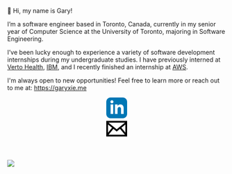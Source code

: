 👋 Hi, my name is Gary!

I’m a software engineer based in Toronto, Canada, currently in my senior year of Computer Science at the University of Toronto, majoring in Software Engineering.
  
I’ve been lucky enough to experience a variety of software development internships during my undergraduate studies.
I have previously interned at [Verto Health](https://verto.health/), [IBM](https://www.ibm.com/), and I recently finished an internship at [AWS](https://aws.amazon.com/).

I'm always open to new opportunities! Feel free to learn more or reach out to me at:
https://garyxie.me

<a href="https://www.linkedin.com/in/garyxie/" style="display: flex; align-items: center; justify-content: center;">
  <img align="left" alt="Gary Xie LinkedIn" src="https://raw.githubusercontent.com/GaryJX/GaryJX/main/assets/linkedin.svg" />
</a>

<a href="mailto:gary.xie@mail.utoronto.ca" style="display: flex; align-items: center; justify-content: center;">
  <img align="left" alt="Gary Xie LinkedIn" src="https://raw.githubusercontent.com/GaryJX/GaryJX/main/assets/email.svg" />
</a>

<br>
<br>

![](https://komarev.com/ghpvc/?username=GaryJX&color=brightgreen&label=Visitors)
